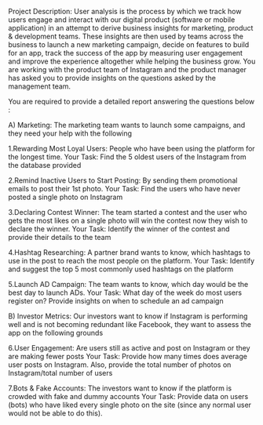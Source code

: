 Project Description: User analysis is the process by which we track how users engage and interact with our digital product (software or mobile application) in an attempt to derive business insights for marketing, product & development teams. These insights are then used by teams across the business to launch a new marketing campaign, decide on features to build for an app, track the success of the app by measuring user engagement and improve the experience altogether while helping the business grow. You are working with the product team of Instagram and the product manager has asked you to provide insights on the questions asked by the management team.

You are required to provide a detailed report answering the questions below :

A) Marketing: The marketing team wants to launch some campaigns, and they need your help with the following

1.Rewarding Most Loyal Users: People who have been using the platform for the longest time. Your Task: Find the 5 oldest users of the Instagram from the database provided

2.Remind Inactive Users to Start Posting: By sending them promotional emails to post their 1st photo. Your Task: Find the users who have never posted a single photo on Instagram

3.Declaring Contest Winner: The team started a contest and the user who gets the most likes on a single photo will win the contest now they wish to declare the winner. Your Task: Identify the winner of the contest and provide their details to the team

4.Hashtag Researching: A partner brand wants to know, which hashtags to use in the post to reach the most people on the platform. Your Task: Identify and suggest the top 5 most commonly used hashtags on the platform

5.Launch AD Campaign: The team wants to know, which day would be the best day to launch ADs. Your Task: What day of the week do most users register on? Provide insights on when to schedule an ad campaign

B) Investor Metrics: Our investors want to know if Instagram is performing well and is not becoming redundant like Facebook, they want to assess the app on the following grounds

6.User Engagement: Are users still as active and post on Instagram or they are making fewer posts Your Task: Provide how many times does average user posts on Instagram. Also, provide the total number of photos on Instagram/total number of users

7.Bots & Fake Accounts: The investors want to know if the platform is crowded with fake and dummy accounts Your Task: Provide data on users (bots) who have liked every single photo on the site (since any normal user would not be able to do this).
